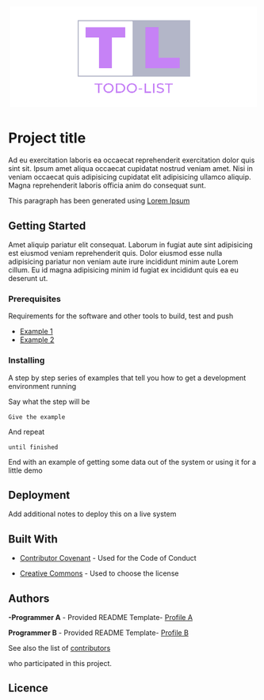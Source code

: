 <h1 align="center">
  <img src="src/toDoListLogo.png" alt="ToDo-List">
</h1>

# Project title
Ad eu exercitation laboris ea occaecat reprehenderit exercitation dolor quis sint sit. Ipsum amet aliqua occaecat cupidatat nostrud veniam amet. Nisi in veniam occaecat quis adipisicing cupidatat elit adipisicing ullamco aliquip. Magna reprehenderit laboris officia anim do consequat sunt. 

This paragraph has been generated using [Lorem Ipsum](https://www.lipsum.com/)

## Getting Started
Amet aliquip pariatur elit consequat. Laborum in fugiat aute sint adipisicing est eiusmod veniam reprehenderit quis. Dolor eiusmod esse nulla adipisicing pariatur non veniam aute irure incididunt minim aute Lorem cillum. Eu id magna adipisicing minim id fugiat ex incididunt quis ea eu deserunt ut.

### Prerequisites

Requirements for the software and other tools to build, test and push

  - [Example 1](https://github.com/cod3spac3Academy)
  - [Example 2](https://www.linkedin.com/in/antonio-cebri%C3%A1n-mesa/) 

### Installing
A step by step series of examples that tell you how to get a development environment running

Say what the step will be

    Give the example

And repeat

    until finished

End with an example of getting some data out of the system or using it for a little demo

## Deployment

Add additional notes to deploy this on a live system

## Built With

 - [Contributor Covenant](https://www.contributor-covenant.org) - Used for the Code of Conduct

 - [Creative Commons](https://creativecommons.org/licenses/?lang=es_ES) - Used to choose the license

## Authors

**-Programmer A** - Provided README Template- [Profile A](https://github.com/iRaphiki)

**Programmer B** - Provided README Template- [Profile B](https://github.com/Njthai)

See also the list of [contributors](https://www.linkedin.com/school/codespaceacademy/)

who participated in this project.

## Licence


